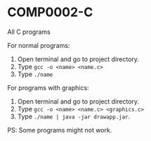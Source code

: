 # COMP0002-C
All C programs

For normal programs:
1. Open terminal and go to project directory.
2. Type ```gcc -o <name> <name.c>```
3. Type ```./name```

For programs with graphics:
1. Open terminal and go to project directory.
2. Type ```gcc -o <name> <name.c> <graphics.c>```
3. Type ```./name | java -jar drawapp.jar```.


PS: Some programs might not work. 
